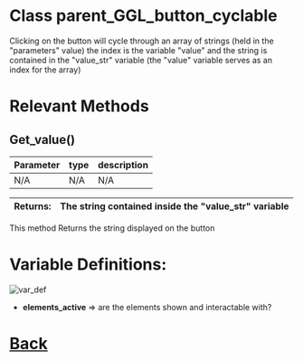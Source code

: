 # Class parent_GGL_button_cyclable

Clicking on the button will cycle through an 
		array of strings (held in the "parameters" value)
		the index is the variable "value" and the string
		is contained in the "value_str" variable (the "value" variable serves as an index for the array) 
		
# Relevant Methods

## Get_value()

| Parameter   |  type   |              description                   |
|--           |       --|--                                          |
|    N/A      |   N/A   |                    N/A                     |

| Returns:  | The string contained inside the "value_str" variable |
|--         |   --|

This method Returns the string displayed on the button

# Variable Definitions:

![var_def](https://github.com/Ced30/GML-GUI-Library-GGL-Documentation/blob/main/Images/API/GGL_instance/parent_GGL_button_cyclable.png)

- **elements_active** => are the elements shown and interactable with?

# [Back](https://github.com/Ced30/GML-GUI-Library-GGL-Documentation/blob/main/API/Instance%20Classes.md)

